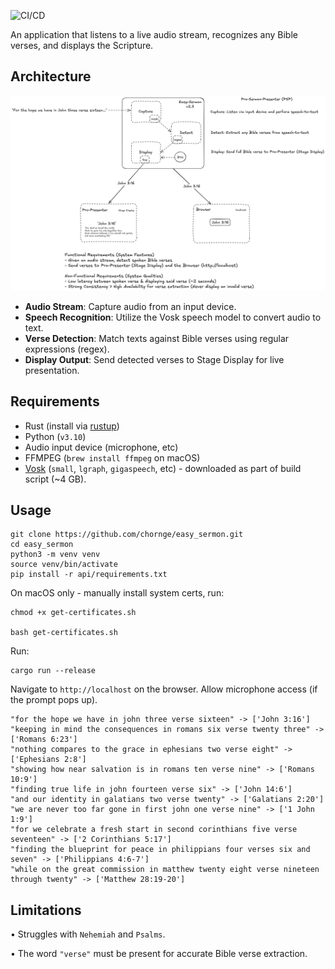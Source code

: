 ![CI/CD](https://github.com/chornge/easy_sermon/actions/workflows/build.yml/badge.svg?branch=main)

An application that listens to a live audio stream, recognizes any Bible verses, and displays the Scripture.

## Architecture

![Design Doc](design_doc.excalidraw.png)

- **Audio Stream**: Capture audio from an input device.
- **Speech Recognition**: Utilize the Vosk speech model to convert audio to text.
- **Verse Detection**: Match texts against Bible verses using regular expressions (regex).
- **Display Output**: Send detected verses to Stage Display for live presentation.

## Requirements

- Rust (install via [rustup](https://rustup.rs/))
- Python (`v3.10`)
- Audio input device (microphone, etc)
- FFMPEG (`brew install ffmpeg` on macOS)
- [Vosk](https://alphacephei.com/vosk/models) (`small`, `lgraph`, `gigaspeech`, etc) - downloaded as part of build script (~4 GB).

## Usage

```
git clone https://github.com/chornge/easy_sermon.git
cd easy_sermon
python3 -m venv venv
source venv/bin/activate
pip install -r api/requirements.txt
```

On macOS only - manually install system certs, run:

```
chmod +x get-certificates.sh

bash get-certificates.sh
```

Run:

```
cargo run --release
```

Navigate to `http://localhost` on the browser. Allow microphone access (if the prompt pops up).

```
"for the hope we have in john three verse sixteen" -> ['John 3:16']
"keeping in mind the consequences in romans six verse twenty three" -> ['Romans 6:23']
"nothing compares to the grace in ephesians two verse eight" -> ['Ephesians 2:8']
"showing how near salvation is in romans ten verse nine" -> ['Romans 10:9']
"finding true life in john fourteen verse six" -> ['John 14:6']
"and our identity in galatians two verse twenty" -> ['Galatians 2:20']
"we are never too far gone in first john one verse nine" -> ['1 John 1:9']
"for we celebrate a fresh start in second corinthians five verse seventeen" -> ['2 Corinthians 5:17']
"finding the blueprint for peace in philippians four verses six and seven" -> ['Philippians 4:6-7']
"while on the great commission in matthew twenty eight verse nineteen through twenty" -> ['Matthew 28:19-20']
```

## Limitations

• Struggles with `Nehemiah` and `Psalms`.

• The word `"verse"` must be present for accurate Bible verse extraction.
